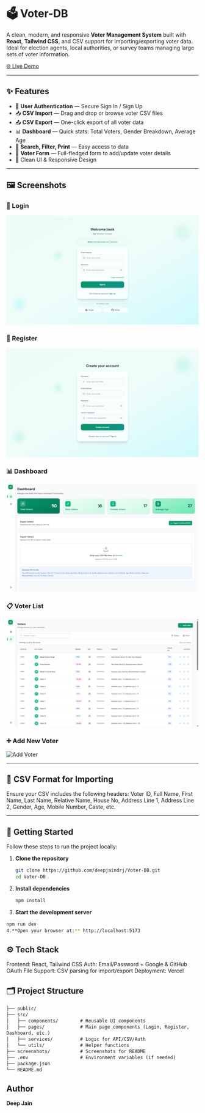 # 🗳️ Voter-DB

A clean, modern, and responsive **Voter Management System** built with **React**, **Tailwind CSS**, and CSV support for importing/exporting voter data. Ideal for election agents, local authorities, or survey teams managing large sets of voter information.

[🌐 Live Demo](https://voter-db.vercel.app)

---

## ✨ Features

- 🔐 **User Authentication** — Secure Sign In / Sign Up
- 📥 **CSV Import** — Drag and drop or browse voter CSV files
- 📤 **CSV Export** — One-click export of all voter data
- 📊 **Dashboard** — Quick stats: Total Voters, Gender Breakdown, Average Age
- 🔎 **Search, Filter, Print** — Easy access to data
- 🧾 **Voter Form** — Full-fledged form to add/update voter details
- 🧹 Clean UI & Responsive Design

---

## 🖼️ Screenshots

### 🔑 Login
![Login](./screenshots/login.png)

### 📝 Register
![Register](./screenshots/register.png)

### 📊 Dashboard
![Dashboard](./screenshots/dashboard.png)

### 📋 Voter List
![Voter List](./screenshots/voter.png)

### ➕ Add New Voter
![Add Voter](./screenshots/add-voter.png)

---
## 📂 CSV Format for Importing

Ensure your CSV includes the following headers: Voter ID, Full Name, First Name, Last Name, Relative Name, House No, Address Line 1, Address Line 2, Gender, Age, Mobile Number, Caste, etc.


---

## 🚀 Getting Started

Follow these steps to run the project locally:

1. **Clone the repository**
   ```bash
   git clone https://github.com/deepjaindrj/Voter-DB.git
   cd Voter-DB
2. **Install dependencies**
   ```bash
   npm install
3. **Start the development server**
  ```bash
  npm run dev
4.**Open your browser at:** http://localhost:5173
```
## ⚙️ Tech Stack
   Frontend: React, Tailwind CSS
   Auth: Email/Password + Google & GitHub OAuth
   File Support: CSV parsing for import/export
   Deployment: Vercel

## 🗂️ Project Structure
```Voter-DB/
├── public/
├── src/
│   ├── components/        # Reusable UI components
│   ├── pages/             # Main page components (Login, Register, Dashboard, etc.)
│   ├── services/          # Logic for API/CSV/Auth
│   └── utils/             # Helper functions
├── screenshots/           # Screenshots for README
├── .env                   # Environment variables (if needed)
├── package.json
└── README.md
```
## Author
**Deep Jain**
